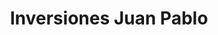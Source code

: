 ---
title: "Inversiones Juan Pablo"
url: /puerto-la-cruz/inversiones-juan-pablo/
shop: Lebensmittel
---